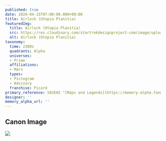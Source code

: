 ```yaml
---
published: true
date: 2020-04-15T07:00:00.000+00:00
title: Airlock (Utopia Planitia)
featuredImg:
  title: Airlock (Utopia Planitia)
  src: https://res.cloudinary.com/startrekdesignproject-com/image/upload/v1586986321/Airlock_UtopiaPlanitia.png
  alt: Airlock (Utopia Planitia)
taxonomy:
  time: 2300s
  quadrants: Alpha
  universes:
  - Prime
  affiliations:
  - Mars
  types:
  - Pictogram
  - Advisory
  franchise: Picard
primary_reference: S01E02 "[Maps and Legends](https://memory-alpha.fandom.com/wiki/Maps_and_Legends_(episode) "Maps and Legends (episode)")"
designer: ''
memory_alpha_url: ''
---
```

## Canon Image

![](https://res.cloudinary.com/startrekdesignproject-com/image/upload/v1586986321/Airlock_UtopiaPlanitia_1.jpg)
